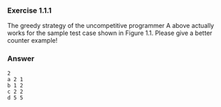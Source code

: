 ### Exercise 1.1.1
The greedy strategy of the uncompetitive programmer A above actually works for the sample test case shown in Figure 1.1. Please give a better counter example!

### Answer

```
2
a 2 1
b 1 2
c 2 2
d 5 5
```
